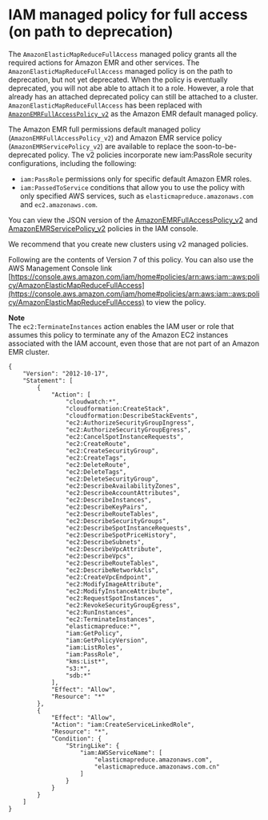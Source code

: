 # IAM managed policy for full access \(on path to deprecation\)<a name="emr-managed-policy-fullaccess"></a>

The `AmazonElasticMapReduceFullAccess` managed policy grants all the required actions for Amazon EMR and other services\. The `AmazonElasticMapReduceFullAccess` managed policy is on the path to deprecation, but not yet deprecated\. When the policy is eventually deprecated, you will not abe able to attach it to a role\. However, a role that already has an attached deprecated policy can still be attached to a cluster\. `AmazonElasticMapReduceFullAccess` has been replaced with [`AmazonEMRFullAccessPolicy_v2`](emr-managed-policy-fullaccess-v2.md) as the Amazon EMR default managed policy\.

The Amazon EMR full permissions default managed policy \(`AmazonEMRFullAccessPolicy_v2`\) and Amazon EMR service policy \(`AmazonEMRServicePolicy_v2`\) are available to replace the soon\-to\-be\-deprecated policy\. The v2 policies incorporate new iam:PassRole security configurations, including the following:
+ `iam:PassRole` permissions only for specific default Amazon EMR roles\.
+ `iam:PassedToService` conditions that allow you to use the policy with only specified AWS services, such as `elasticmapreduce.amazonaws.com` and `ec2.amazonaws.com`\.

You can view the JSON version of the [AmazonEMRFullAccessPolicy\_v2](https://console.aws.amazon.com/iam/home#policies/arn:aws:iam::aws:policy/service-role/AmazonEMRFullAccessPolicy_v2) and [AmazonEMRServicePolicy\_v2](https://console.aws.amazon.com/iam/home#policies/arn:aws:iam::aws:policy/service-role/AmazonEMRServicePolicy_v2) policies in the IAM console\.

We recommend that you create new clusters using v2 managed policies\.

Following are the contents of Version 7 of this policy\. You can also use the AWS Management Console link [https://console.aws.amazon.com/iam/home#policies/arn:aws:iam::aws:policy/AmazonElasticMapReduceFullAccess](https://console.aws.amazon.com/iam/home#policies/arn:aws:iam::aws:policy/AmazonElasticMapReduceFullAccess) to view the policy\.

**Note**  
The `ec2:TerminateInstances` action enables the IAM user or role that assumes this policy to terminate any of the Amazon EC2 instances associated with the IAM account, even those that are not part of an Amazon EMR cluster\.

```
{
    "Version": "2012-10-17",
    "Statement": [
        {
            "Action": [
                "cloudwatch:*",
                "cloudformation:CreateStack",
                "cloudformation:DescribeStackEvents",
                "ec2:AuthorizeSecurityGroupIngress",
                "ec2:AuthorizeSecurityGroupEgress",
                "ec2:CancelSpotInstanceRequests",
                "ec2:CreateRoute",
                "ec2:CreateSecurityGroup",
                "ec2:CreateTags",
                "ec2:DeleteRoute",
                "ec2:DeleteTags",
                "ec2:DeleteSecurityGroup",
                "ec2:DescribeAvailabilityZones",
                "ec2:DescribeAccountAttributes",
                "ec2:DescribeInstances",
                "ec2:DescribeKeyPairs",
                "ec2:DescribeRouteTables",
                "ec2:DescribeSecurityGroups",
                "ec2:DescribeSpotInstanceRequests",
                "ec2:DescribeSpotPriceHistory",
                "ec2:DescribeSubnets",
                "ec2:DescribeVpcAttribute",
                "ec2:DescribeVpcs",
                "ec2:DescribeRouteTables",
                "ec2:DescribeNetworkAcls",
                "ec2:CreateVpcEndpoint",
                "ec2:ModifyImageAttribute",
                "ec2:ModifyInstanceAttribute",
                "ec2:RequestSpotInstances",
                "ec2:RevokeSecurityGroupEgress",
                "ec2:RunInstances",
                "ec2:TerminateInstances",
                "elasticmapreduce:*",
                "iam:GetPolicy",
                "iam:GetPolicyVersion",
                "iam:ListRoles",
                "iam:PassRole",
                "kms:List*",
                "s3:*",
                "sdb:*"
            ],
            "Effect": "Allow",
            "Resource": "*"
        },
        {
            "Effect": "Allow",
            "Action": "iam:CreateServiceLinkedRole",
            "Resource": "*",
            "Condition": {
                "StringLike": {
                    "iam:AWSServiceName": [
                        "elasticmapreduce.amazonaws.com",
                        "elasticmapreduce.amazonaws.com.cn"
                    ]
                }
            }
        }
    ]
}
```